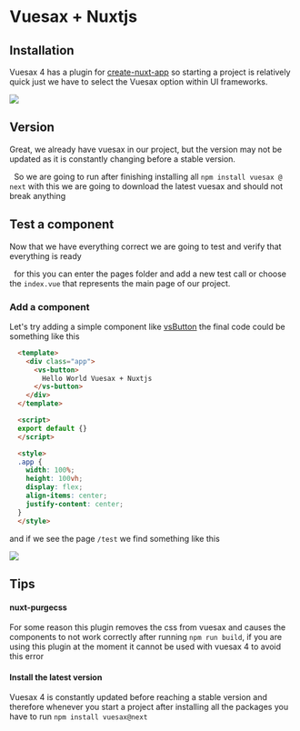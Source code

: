 # Vuesax + Nuxtjs

<card>

  ## Installation

  Vuesax 4 has a plugin for [create-nuxt-app](https://nuxtjs.org/guide/installation#using-code-create-nuxt-app-code-) so starting a project is relatively quick just we have to select the Vuesax option within UI frameworks.

  <img src="/nuxt-ui-vuesax.png" >

</card>

<card>

  ## Version

  Great, we already have vuesax in our project, but the version may not be updated as it is constantly changing before a stable version.

  So we are going to run after finishing installing all `npm install vuesax @ next` with this we are going to download the latest vuesax and should not break anything

</card>

<card>

  ## Test a component

  Now that we have everything correct we are going to test and verify that everything is ready

  for this you can enter the pages folder and add a new test call or choose the `index.vue` that represents the main page of our project.

  ### Add a component

  Let's try adding a simple component like [vsButton](/docs/components/) the final code could be something like this

  ```html
    <template>
      <div class="app">
        <vs-button>
          Hello World Vuesax + Nuxtjs
        </vs-button>
      </div>
    </template>

    <script>
    export default {}
    </script>

    <style>
    .app {
      width: 100%;
      height: 100vh;
      display: flex;
      align-items: center;
      justify-content: center;
    }
    </style>
  ```

  and if we see the page `/test` we find something like this

  <img src="/nuxt-test-page.png" >
</card>

<card>

  ## Tips

  #### nuxt-purgecss

  For some reason this plugin removes the css from vuesax and causes the components to not work correctly after running `npm run build`, if you are using this plugin at the moment it cannot be used with vuesax 4 to avoid this error

  #### Install the latest version

  Vuesax 4 is constantly updated before reaching a stable version and therefore whenever you start a project after installing all the packages you have to run `npm install vuesax@next`

</card>
